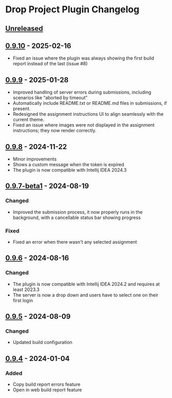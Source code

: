 <!-- Keep a Changelog guide -> https://keepachangelog.com -->

# Drop Project Plugin Changelog

## [Unreleased]

## [0.9.10] - 2025-02-16

- Fixed an issue where the plugin was always showing the first build report instead of the last (issue #8)

## [0.9.9] - 2025-01-28

- Improved handling of server errors during submissions, including scenarios like “aborted by timeout”
- Automatically include README.txt or README.md files in submissions, if present.
- Redesigned the assignment instructions UI to align seamlessly with the current theme.
- Fixed an issue where images were not displayed in the assignment instructions; they now render correctly.

## [0.9.8] - 2024-11-22

- Minor improvements
- Shows a custom message when the token is expired
- The plugin is now compatible with Intellij IDEA 2024.3

## [0.9.7-beta1] - 2024-08-19

### Changed

- Improved the submission process, it now properly runs in the background, with a cancellable status bar
showing progress

### Fixed

- Fixed an error when there wasn't any selected assignment

## [0.9.6] - 2024-08-16

### Changed

- The plugin is now compatible with Intellij IDEA 2024.2 and requires at least 2023.3
- The server is now a drop down and users have to select one on their first login

## [0.9.5] - 2024-08-09

### Changed

- Updated build configuration

## [0.9.4] - 2024-01-04

### Added

- Copy build report errors feature
- Open in web build report feature

[Unreleased]: https://github.com/drop-project-edu/Drop-Project-for-Intellij-Idea/compare/v0.9.10...HEAD
[0.9.10]: https://github.com/drop-project-edu/Drop-Project-for-Intellij-Idea/compare/v0.9.9...v0.9.10
[0.9.9]: https://github.com/drop-project-edu/Drop-Project-for-Intellij-Idea/compare/v0.9.8...v0.9.9
[0.9.8]: https://github.com/drop-project-edu/Drop-Project-for-Intellij-Idea/compare/v0.9.7-beta1...v0.9.8
[0.9.7-beta1]: https://github.com/drop-project-edu/Drop-Project-for-Intellij-Idea/compare/v0.9.6...v0.9.7-beta1
[0.9.6]: https://github.com/drop-project-edu/Drop-Project-for-Intellij-Idea/compare/v0.9.5...v0.9.6
[0.9.5]: https://github.com/drop-project-edu/Drop-Project-for-Intellij-Idea/compare/v0.9.4...v0.9.5
[0.9.4]: https://github.com/drop-project-edu/Drop-Project-for-Intellij-Idea/commits/v0.9.4
